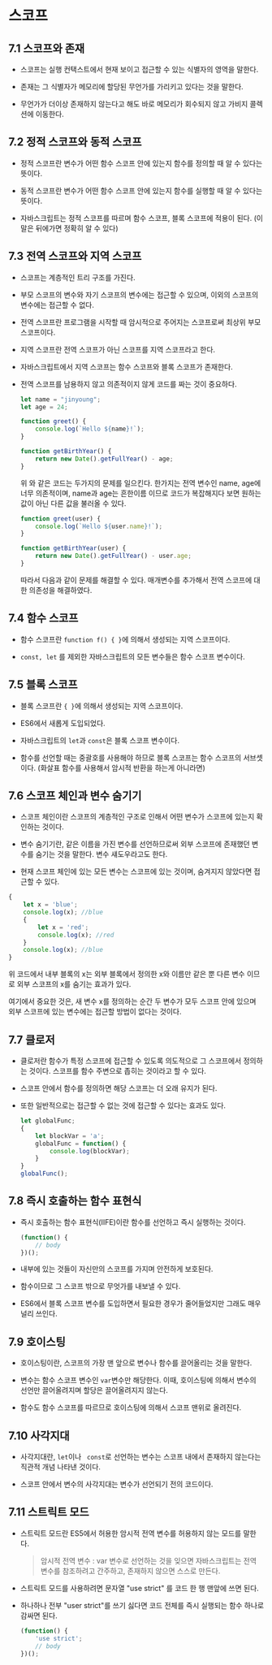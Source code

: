 # 스코프


## 7.1 스코프와 존재

- 스코프는 실행 컨택스트에서 현재 보이고 접근할 수 있는 식별자의 영역을 말한다.

- 존재는 그 식별자가 메모리에 할당된 무언가를 가리키고 있다는 것을 말한다.

- 무언가가 더이상 존재하지 않는다고 해도 바로 메모리가 회수되지 않고 가비지 콜렉션에 이동한다.


## 7.2 정적 스코프와 동적 스코프

- 정적 스코프란 변수가 어떤 함수 스코프 안에 있는지 함수를 정의할 때 알 수 있다는 뜻이다.

- 동적 스코프란 변수가 어떤 함수 스코프 안에 있는지 함수를 실행할 때 알 수 있다는 뜻이다.

- 자바스크립트는 정적 스코프를 따르며 함수 스코프, 블록 스코프에 적용이 된다. (이말은 뒤에가면 정확히 알 수 있다)


## 7.3 전역 스코프와 지역 스코프

- 스코프는 계층적인 트리 구조를 가진다.

- 부모 스코프의 변수와 자기 스코프의 변수에는 접근할 수 있으며, 이외의 스코프의 변수에는 접근할 수 없다.

- 전역 스코프란 프로그램을 시작할 때 암시적으로 주어지는 스코프로써 최상위 부모 스코프이다.

- 지역 스코프란 전역 스코프가 아닌 스코프를 지역 스코프라고 한다.

- 자바스크립트에서 지역 스코프는 함수 스코프와 블록 스코프가 존재한다.

- 전역 스코프를 남용하지 않고 의존적이지 않게 코드를 짜는 것이 중요하다.

  ```javascript
  let name = "jinyoung";
  let age = 24;
  
  function greet() {
      console.log(`Hello ${name}!`);
  }
  
  function getBirthYear() {
      return new Date().getFullYear() - age;
  }
  ```

  위 와 같은 코드는 두가지의 문제를 일으킨다. 한가지는 전역 변수인 name, age에 너무 의존적이며,  name과 age는 흔한이름 이므로 코드가 복잡해지다 보면 원하는 값이 아닌 다른 값을 불러올 수 있다.

  ```javascript
  function greet(user) {
      console.log(`Hello ${user.name}!`);
  }
  
  function getBirthYear(user) {
      return new Date().getFullYear() - user.age;
  }
  ```

  따라서 다음과 같이 문제를 해결할 수 있다. 매개변수를 추가해서 전역 스코프에 대한 의존성을 해결하였다.


## 7.4 함수 스코프

- 함수 스코프란 `function f() { }`에 의해서 생성되는 지역 스코프이다.

-  `const, let` 를 제외한 자바스크립트의 모든 변수들은 함수 스코프 변수이다.


## 7.5 블록 스코프

- 블록 스코프란 `{ }`에 의해서 생성되는 지역 스코프이다.

- ES6에서 새롭게 도입되었다.

- 자바스크립트의 `let`과 `const`은 블록 스코프 변수이다.

- 함수를 선언할 때는 중괄호를 사용해야 하므로 블록 스코프는 함수 스코프의 서브셋이다. (화살표 함수를 사용해서 암시적 반환을 하는게 아니라면)


## 7.6 스코프 체인과 변수 숨기기

- 스코프 체인이란 스코프의 계층적인 구조로 인해서 어떤 변수가 스코프에 있는지 확인하는 것이다.

- 변수 숨기기란, 같은 이름을 가진 변수를 선언하므로써 외부 스코프에 존재했던 변수를 숨기는 것을 말한다. 변수 섀도우라고도 한다.

- 현재 스코프 체인에 있는 모든 변수는 스코프에 있는 것이며, 숨겨지지 않았다면 접근할 수 있다.

```javascript
{
    let x = 'blue';
    console.log(x); //blue
    {
        let x = 'red';
        console.log(x); //red
    }
    console.log(x); //blue
}
```

 위 코드에서 내부 블록의 x는 외부 블록에서 정의한 x와 이름만 같은 뿐 다른 변수 이므로 외부 스코프의 x를 숨기는 효과가 있다. 
 
 여기에서 중요한 것은, 새 변수 x를 정의하는 순간 두 변수가 모두 스코프 안에 있으며 외부 스코프에 있는 변수에는 접근할 방법이 없다는 것이다.


## 7.7 클로저

- 클로저란 함수가 특정 스코프에 접근할 수 있도록 의도적으로 그 스코프에서 정의하는 것이다. 스코프를 함수 주변으로 좁히는 것이라고 할 수 있다.

- 스코프 안에서 함수를 정의하면 해당 스코프는 더 오래 유지가 된다.

- 또한 일반적으로는 접근할 수 없는 것에 접근할 수 있다는 효과도 있다.

  ```javascript
  let globalFunc;
  {
      let blockVar = 'a';
      globalFunc = function() {
          console.log(blockVar);
      }
  }
  globalFunc();
  ```


## 7.8 즉시 호출하는 함수 표현식

- 즉시 호출하는 함수 표현식(IIFE)이란 함수를 선언하고 즉시 실행하는 것이다.

  ```javascript
  (function() {
      // body
  })();
  ```

- 내부에 있는 것들이 자신만의 스코프를 가지며 안전하게 보호된다.

- 함수이므로 그 스코프 밖으로 무엇가를 내보낼 수 있다.

- ES6에서 블록 스코프 변수를 도입하면서 필요한 경우가 줄어들었지만 그래도 매우 널리 쓰인다.


## 7.9 호이스팅

- 호이스팅이란,  스코프의 가장 맨 앞으로 변수나 함수를 끌어올리는 것을 말한다.

- 변수는 함수 스코프 변수인 `var`변수만 해당한다.  이때, 호이스팅에 의해서 변수의 선언만 끌어올려지며 할당은 끌어올려지지 않는다.

- 함수도 함수 스코프를 따르므로 호이스팅에 의해서 스코프 맨위로 올려진다.


## 7.10 사각지대

- 사각지대란, `let`이나 ` const`로 선언하는 변수는 스코프 내에서 존재하지 않는다는 직관적 개념 나타낸 것이다.

- 스코프 안에서 변수의 사각지대는 변수가 선언되기 전의 코드이다.


## 7.11 스트릭트 모드

- 스트릭트 모드란 ES5에서 허용한 암시적 전역 변수를 허용하지 않는 모드를 말한다.

  > 암시적 전역 변수 : var 변수로 선언하는 것을 잊으면 자바스크립트는 전역 변수를 참조하려고 간주하고, 존재하지 않으면 스스로 만든다.

- 스트릭트 모드를 사용하려면 문자열 "use strict" 를 코드 한 행 맨앞에 쓰면 된다.

- 하나하나 전부 "user strict"를 쓰기 싫다면 코드 전체를 즉시 실행되는 함수 하나로 감싸면 된다.

  ```javascript
  (function() {
      'use strict';
      // body
  })();
  ```

